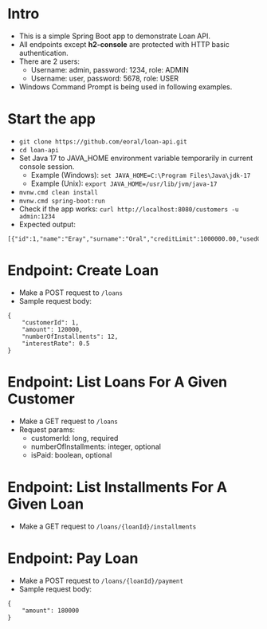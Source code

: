 # Intro
- This is a simple Spring Boot app to demonstrate Loan API.
- All endpoints except **h2-console** are protected with HTTP basic authentication.
- There are 2 users:
  - Username: admin, password: 1234, role: ADMIN
  - Username: user, password: 5678, role: USER
- Windows Command Prompt is being used in following examples.

# Start the app
- `git clone https://github.com/eoral/loan-api.git`
- `cd loan-api`
- Set Java 17 to JAVA_HOME environment variable temporarily in current console session.
    - Example (Windows): `set JAVA_HOME=C:\Program Files\Java\jdk-17`
    - Example (Unix): `export JAVA_HOME=/usr/lib/jvm/java-17`
- `mvnw.cmd clean install`
- `mvnw.cmd spring-boot:run`
- Check if the app works: `curl http://localhost:8080/customers -u admin:1234`
- Expected output: 
```
[{"id":1,"name":"Eray","surname":"Oral","creditLimit":1000000.00,"usedCreditLimit":0.00}]
```

# Endpoint: Create Loan
- Make a POST request to `/loans`
- Sample request body:
```
{
	"customerId": 1,
	"amount": 120000,
	"numberOfInstallments": 12,
	"interestRate": 0.5
}
```

# Endpoint: List Loans For A Given Customer
- Make a GET request to `/loans`
- Request params:
  - customerId: long, required
  - numberOfInstallments: integer, optional
  - isPaid: boolean, optional

# Endpoint: List Installments For A Given Loan
- Make a GET request to `/loans/{loanId}/installments`

# Endpoint: Pay Loan
- Make a POST request to `/loans/{loanId}/payment`
- Sample request body:
```
{
	"amount": 180000
}
```